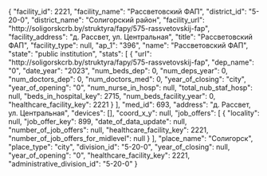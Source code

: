 {
    "facility_id": 2221,
    "facility_name": "Рассветовский ФАП",
    "district_id": "5-20-0",
    "district_name": "Солигорский район",
    "facility_url": "http:\/\/soligorskcrb.by\/struktyra\/fapy\/575-rassvetovskij-fap",
    "facility_address": "д. Рассвет, ул. Центральная",
    "title": "Рассветовский ФАП",
    "facility_type": null,
    "ap_1": "396",
    "name": "Рассветовский ФАП",
    "state": "public institution",
    "stats": [
        {
            "url": "http:\/\/soligorskcrb.by\/struktyra\/fapy\/575-rassvetovskij-fap",
            "dep_name": "0",
            "date_year": "2023",
            "num_beds_dep": 0,
            "num_deps_year": 0,
            "num_doctors_dep": 0,
            "num_doctors_med": 0,
            "year_of_closing": "city",
            "year_of_opening": "0",
            "num_nurse_in_hosp": null,
            "total_nub_staf_hosp": null,
            "beds_in_hospital_key": 2715,
            "num_beds_facility_year": 0,
            "healthcare_facility_key": 2221
        }
    ],
    "med_id": 693,
    "address": "д. Рассвет, ул. Центральная",
    "devices": [],
    "coord_x_y": null,
    "job_offers": [
        {
            "locality": null,
            "job_offer_key": 899,
            "date_of_data_update": null,
            "number_of_job_offers": null,
            "healthcare_facility_key": 2221,
            "number_of_job_offers_for_midlevel": null
        }
    ],
    "place_name": "Солигорск",
    "place_type": "city",
    "division_id": "5-20-0",
    "year_of_closing": null,
    "year_of_opening": "0",
    "healthcare_facility_key": 2221,
    "administrative_division_id": "5-20-0"
}